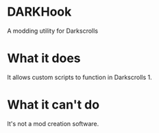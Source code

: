 # DARKHook
A modding utility for Darkscrolls

# What it does

It allows custom scripts to function in Darkscrolls 1.

# What it can't do

It's not a mod creation software.
